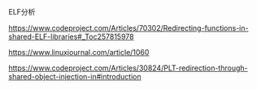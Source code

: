 ELF分析

<https://www.codeproject.com/Articles/70302/Redirecting-functions-in-shared-ELF-libraries#_Toc257815978>



<https://www.linuxjournal.com/article/1060>



https://www.codeproject.com/Articles/30824/PLT-redirection-through-shared-object-injection-in#introduction